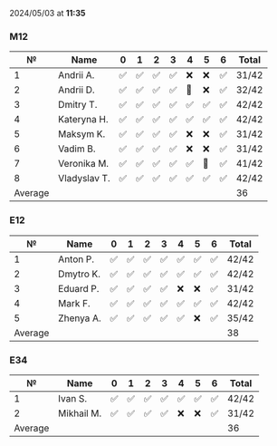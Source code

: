 2024/05/03 at **11:35**
### M12
|№|Name|0|1|2|3|4|5|6|Total|
|-----|-----|-----|-----|-----|-----|-----|-----|-----|-----|
|1|Andrii A.|✅|✅|✅|✅|❌|❌|✅|31/42|
|2|Andrii D.|✅|✅|✅|✅|🔄|❌|✅|32/42|
|3|Dmitry T.|✅|✅|✅|✅|✅|✅|✅|42/42|
|4|Kateryna H.|✅|✅|✅|✅|✅|✅|✅|42/42|
|5|Maksym K.|✅|✅|✅|✅|❌|❌|✅|31/42|
|6|Vadim B.|✅|✅|✅|✅|❌|❌|✅|31/42|
|7|Veronika M.|✅|✅|✅|✅|✅|🔄|✅|41/42|
|8|Vladyslav T.|✅|✅|✅|✅|✅|✅|✅|42/42|
|Average|||||||||36|
### E12
|№|Name|0|1|2|3|4|5|6|Total|
|-----|-----|-----|-----|-----|-----|-----|-----|-----|-----|
|1|Anton P.|✅|✅|✅|✅|✅|✅|✅|42/42|
|2|Dmytro K.|✅|✅|✅|✅|✅|✅|✅|42/42|
|3|Eduard P.|✅|✅|✅|✅|❌|❌|✅|31/42|
|4|Mark F.|✅|✅|✅|✅|✅|✅|✅|42/42|
|5|Zhenya A.|✅|✅|✅|✅|✅|❌|✅|35/42|
|Average|||||||||38|
### E34
|№|Name|0|1|2|3|4|5|6|Total|
|-----|-----|-----|-----|-----|-----|-----|-----|-----|-----|
|1|Ivan S.|✅|✅|✅|✅|✅|✅|✅|42/42|
|2|Mikhail M.|✅|✅|✅|✅|❌|❌|✅|31/42|
|Average|||||||||36|
